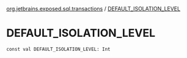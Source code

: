 [org.jetbrains.exposed.sql.transactions](index.md) / [DEFAULT_ISOLATION_LEVEL](.)

# DEFAULT_ISOLATION_LEVEL

`const val DEFAULT_ISOLATION_LEVEL: Int`